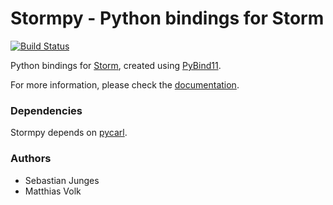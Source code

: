 Stormpy - Python bindings for Storm
===================================

[![Build Status](https://travis-ci.org/moves-rwth/stormpy.svg?branch=master)](https://travis-ci.org/moves-rwth/stormpy)

Python bindings for [Storm](https://github.com/moves-rwth/storm/), created using [PyBind11](http://pybind11.readthedocs.io/en/stable/intro.html).

For more information, please check the [documentation](https://moves-rwth.github.io/stormpy/).


### Dependencies

Stormpy depends on [pycarl](https://github.com/moves-rwth/pycarl/).

### Authors

- Sebastian Junges
- Matthias Volk
